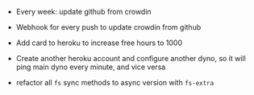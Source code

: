 * Every week: update github from crowdin
* Webhook for every push to update crowdin from github
* Add card to heroku to increase free hours to 1000
* Create another heroku account and configure another dyno, so it will ping main dyno every minute, and vice versa

* refactor all `fs` sync methods to async version with `fs-extra`